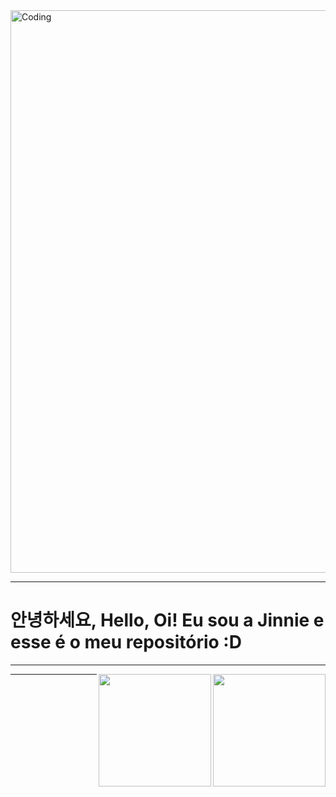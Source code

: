 <img align="Center" alt="Coding" width="900" src="https://i.pinimg.com/originals/7b/1b/b6/7b1bb67b642f2665a0709a26e57300e1.gif">

---

<h1> 안녕하세요, Hello, Oi! Eu sou a Jinnie e esse é o meu repositório :D </h1> 

---

<div>
<a href="https://github.com/aflaviarv">
<img align="right" height="180em" src="https://streak-stats.demolab.com?user=aflaviarv&theme=hacker&border_radius=9&locale=pt-br&date_format=%5BY.%5Dn.j"/>
<img align="right" height="180em" src="https://github-readme-stats.vercel.app/api?username=aflaviarv&theme=chartreuse-dark&show_icons=true"/>
</div>

---  
  

